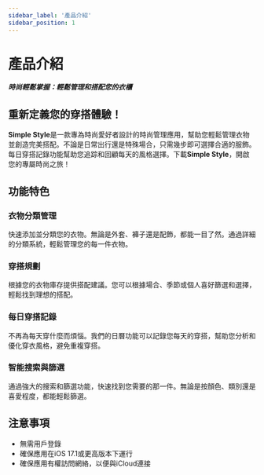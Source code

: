 ```yaml
---
sidebar_label: '產品介紹'
sidebar_position: 1
---
```


# 產品介紹

***時尚輕鬆掌握：輕鬆管理和搭配您的衣櫃***

## 重新定義您的穿搭體驗！

**Simple Style**是一款專為時尚愛好者設計的時尚管理應用，幫助您輕鬆管理衣物並創造完美搭配。不論是日常出行還是特殊場合，只需幾步即可選擇合適的服飾。每日穿搭記錄功能幫助您追踪和回顧每天的風格選擇。下載**Simple Style**，開啟您的專屬時尚之旅！

## 功能特色

### 衣物分類管理
快速添加並分類您的衣物。無論是外套、褲子還是配飾，都能一目了然。通過詳細的分類系統，輕鬆管理您的每一件衣物。

### 穿搭規劃
根據您的衣物庫存提供搭配建議。您可以根據場合、季節或個人喜好篩選和選擇，輕鬆找到理想的搭配。

### 每日穿搭記錄
不再為每天穿什麼而煩惱。我們的日曆功能可以記錄您每天的穿搭，幫助您分析和優化穿衣風格，避免重複穿搭。

### 智能搜索與篩選
通過強大的搜索和篩選功能，快速找到您需要的那一件。無論是按顏色、類別還是喜愛程度，都能輕鬆篩選。

## 注意事項

- 無需用戶登錄
- 確保應用在iOS 17.1或更高版本下運行
- 確保應用有權訪問網絡，以便與iCloud連接
